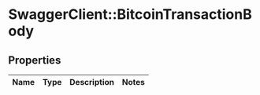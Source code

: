 # SwaggerClient::BitcoinTransactionBody

## Properties
Name | Type | Description | Notes
------------ | ------------- | ------------- | -------------

